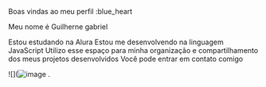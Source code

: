 Boas vindas ao meu perfil :blue_heart

Meu nome é Guilherne gabriel

Estou estudando na Alura
Estou me desenvolvendo na linguagem JavaScript
Utilizo esse espaço para minha organização e compartilhamento dos meus projetos desenvolvidos
Você pode entrar em contato comigo

![](![image](https://github.com/Cleitorasta1010/Cleitorasta1010/assets/138138967/7aeaf9d4-2009-4d06-abb7-2095858352b6)
.


